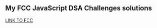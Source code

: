 <h2>My FCC JavaScript DSA Challenges solutions</h2>
<a href="https://www.freecodecamp.org/learn/javascript-algorithms-and-data-structures">LINK TO FCC</a>
